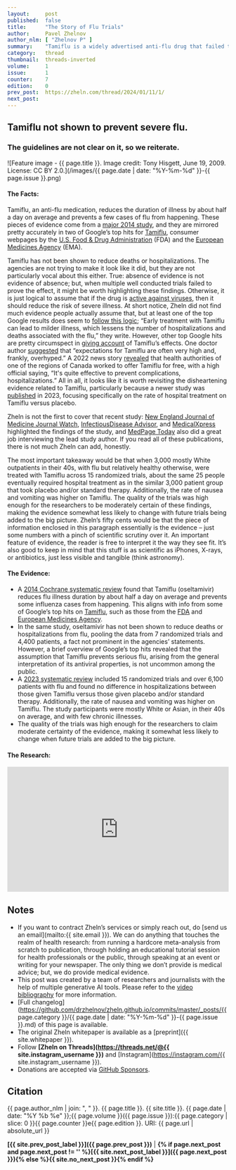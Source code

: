 ```yaml
---
layout:     post
published:  false
title:      "The Story of Flu Trials"
author:     Pavel Zhelnov
author_nlm: [ "Zhelnov P" ]
summary:    "Tamiflu is a widely advertised anti-flu drug that failed to show dramatic effects in clinical trials. We revisit the evidence in light of a major 2023 meta-analysis and argue why highlighing failures might be as important as distilling benefits."
category:   thread
thumbnail:  threads-inverted
volume:     1
issue:      1
counter:    7
edition:    0
prev_post:  https://zheln.com/thread/2024/01/11/1/
next_post:  
---
```


## Tamiflu not shown to prevent severe flu.

### The guidelines are not clear on it, so we reiterate.

![Feature image - {{ page.title }}. Image credit: Tony Hisgett, June 19, 2009. License: CC BY 2.0.](/images/{{ page.date | date: "%Y-%m-%d" }}-{{ page.issue }}.png)

#### The Facts:

Tamiflu, an anti-flu medication, reduces the duration of illness by about half a day on average and prevents a few cases of flu from happening. These pieces of evidence come from a [major 2014 study][jefferson_neuraminidase_2014], and they are mirrored pretty accurately in two of Google’s top hits for [Tamiflu](https://www.google.com/search?q=tamiflu), consumer webpages by the [U.S. Food & Drug Administration](https://www.fda.gov/drugs/postmarket-drug-safety-information-patients-and-providers/tamiflu-consumer-questions-and-answers) (FDA) and the [European Medicines Agency](https://www.ema.europa.eu/en/medicines/human/EPAR/tamiflu) (EMA).

Tamiflu has not been shown to reduce deaths or hospitalizations. The agencies are not trying to make it look like it did, but they are not particularly vocal about this either. True: absence of evidence is not evidence of absence; but, when multiple well conducted trials failed to prove the effect, it might be worth highlighting these findings. Otherwise, it is just logical to assume that if the drug is <i class="fab fa-youtube"></i> [active against viruses](https://www.youtube.com/watch?v=5LSP02MkNOU), then it should reduce the risk of severe illness. At short notice, Zheln did not find much evidence people actually assume that, but at least one of the top Google results does seem to [follow this logic](https://www.drugs.com/tips/tamiflu-patient-tips); “Early treatment with Tamiflu can lead to milder illness, which lessens the number of hospitalizations and deaths associated with the flu,” they write. However, other top Google hits are pretty circumspect in [giving account](https://www.drugs.com/tips/tamiflu-patient-tips) of Tamiflu’s effects. One doctor author [suggested](https://health.mountsinai.org/blog/is-it-worth-it-to-take-tamiflu/) that “expectations for Tamiflu are often very high and, frankly, overhyped.” A 2022 news story [revealed](https://montreal.ctvnews.ca/quebec-to-offer-free-antiviral-flu-drug-in-pharmacies-1.6192420) that health authorities of one of the regions of Canada worked to offer Tamiflu for free, with a high official saying, “It's quite effective to prevent complications, hospitalizations.” All in all, it looks like it is worth revisiting the disheartening evidence related to Tamiflu, particularly because a newer study was [published][hanula_evaluation_2024] in 2023, focusing specifically on the rate of hospital treatment on Tamiflu versus placebo.

Zheln is not the first to cover that recent study: [New England Journal of Medicine Journal Watch](https://www.jwatch.org/na56236/2023/07/06/oseltamivir-doesnt-prevent-hospitalizations-outpatients), [InfectiousDisease Advisor](https://www.infectiousdiseaseadvisor.com/home/topics/respiratory/influenza/does-oseltamivir-prevent-all-cause-hospitalization-in-outpatients-with-influenza/), and [MedicalXpress](https://medicalxpress.com/news/2023-06-oseltamivir-linked-flu-hospitalization.html) highlighted the findings of the study, and [MedPage Today](https://www.medpagetoday.com/infectiousdisease/uritheflu/104963) also did a great job interviewing the lead study author. If you read all of these publications, there is not much Zheln can add, honestly.

The most important takeaway would be that when 3,000 mostly White outpatients in their 40s, with flu but relatively healthy otherwise, were treated with Tamiflu across 15 randomized trials, about the same 25 people eventually required hospital treatment as in the similar 3,000 patient group that took placebo and/or standard therapy. Additionally, the rate of nausea and vomiting was higher on Tamiflu. The quality of the trials was high enough for the researchers to be moderately certain of these findings, making the evidence somewhat less likely to change with future trials being added to the big picture. Zheln’s fifty cents would be that the piece of information enclosed in this paragraph essentially is the evidence – just some numbers with a pinch of scientific scrutiny over it. An important feature of evidence, the reader is free to interpret it the way they see fit. It’s also good to keep in mind that this stuff is as scientific as iPhones, X-rays, or antibiotics, just less visible and tangible (think astronomy).

#### The Evidence:

<!---
Zheln: summarize the below in bullet points:

Claude 2 AI:  Here are the key points summarized in bullet points:

- A major 2014 study found that Tamiflu reduces flu illness duration by about half a day on average and prevents some flu cases from happening. This aligns with info from the FDA and European Medicines Agency.

- Tamiflu has not been shown to reduce deaths or hospitalizations from the flu.

- A 2023 study of over 6,100 people with the flu found no difference in hospitalizations between those given Tamiflu vs those given placebo or standard therapy.

- The study participants were relatively healthy - in their 40s on average, mostly White or Asian, with few chronic illnesses. 

- If Tamiflu worked as well as advertised, the number of hospitalizations should have dropped at least twofold, from 25 to 12 or less. But the actual number was statistically no different.

- The evidence on Tamiflu is just some numbers with scientific scrutiny. Science is like a board game - you learn some lore and you can interpret data.

- People with a disease are important decision makers, not just health professionals. The health care system should serve their best interests.
--->

- A [2014 Cochrane systematic review][jefferson_neuraminidase_2014] found that Tamiflu (oseltamivir) reduces flu illness duration by about half a day on average and prevents some influenza cases from happening. This aligns with info from some of Google’s top hits on [Tamiflu](https://www.google.com/search?q=tamiflu), such as those from the [FDA](https://www.fda.gov/drugs/postmarket-drug-safety-information-patients-and-providers/tamiflu-consumer-questions-and-answers) and [European Medicines Agency](https://www.ema.europa.eu/en/medicines/human/EPAR/tamiflu).
- In the same study, oseltamivir has not been shown to reduce deaths or hospitalizations from flu, pooling the data from 7 randomized trials and 4,400 patients, a fact not prominent in the agencies’ statements. However, a brief overview of Google’s top hits revealed that the assumption that Tamiflu prevents serious flu, arising from the general interpretation of its antiviral properties, is not uncommon among the public.
- A [2023 systematic review][hanula_evaluation_2024] included 15 randomized trials and over 6,100 patients with flu and found no difference in hospitalizations between those given Tamiflu versus those given placebo and/or standard therapy. Additionally, the rate of nausea and vomiting was higher on Tamiflu. The study participants were mostly White or Asian, in their 40s on average, and with few chronic illnesses.
- The quality of the trials was high enough for the researchers to claim moderate certainty of the evidence, making it somewhat less likely to change when future trials are added to the big picture.

#### The Research:

<div style='position: relative; padding-bottom: 56.25%; width: 100%; display: flex; flex-direction: row; justify-content: center; align-items: center;'><iframe style='top: 0; width: 100%; height: 100% !important; position: absolute' allowtransparency='true' sandbox='allow-same-origin allow-popups allow-top-navigation allow-orientation-lock allow-scripts allow-forms' src='https://www.writeinstone.com/widget/published-6c6bfa5d-2be7-44d6-8bea-2ab44ce968ab?lightmode=false?primary=000000?secondary=5a4e70' frameborder='0' scrolling='no' allow='accelerometer; autoplay; encrypted-media; gyroscope; picture-in-picture' allowfullscreen></iframe></div>

## Notes

- If you want to contract Zheln’s services or simply reach out, do [send us an email](mailto:{{ site.email }}). We can do anything that touches the realm of health research: from running a hardcore meta-analysis from scratch to publication, through holding an educational tutorial session for health professionals or the public, through speaking at an event or writing for your newspaper. The only thing we don’t provide is medical advice; but, we do provide medical evidence.
- This post was created by a team of researchers and journalists with the help of multiple generative AI tools. Please refer to the [video bibliography](#the-research) for more information.
- [Full changelog](https://github.com/drzhelnov/zheln.github.io/commits/master/_posts/{{ page.category }}/{{ page.date | date: "%Y-%m-%d" }}-{{ page.issue }}.md) of this page is available.
- The original Zheln whitepaper is available as a [preprint]({{ site.whitepaper }}).
- Follow **[Zheln on Threads](https://threads.net/@{{ site.instagram_username }})** and [Instagram](https://instagram.com/{{ site.instagram_username }}).
- Donations are accepted via [GitHub Sponsors](https://github.com/sponsors/drzhelnov).

## Citation

{{ page.author_nlm | join: ", " }}. {{ page.title }}. {{ site.title }}. {{ page.date | date: "%Y %b %e" }};{{ page.volume }}({{ page.issue }}):{{ page.category | slice: 0 }}{{ page.counter }}e{{ page.edition }}. URI: {{ page.url | absolute_url }}

**[{{ site.prev_post_label }}]({{ page.prev_post }})** | **{% if page.next_post and page.next_post != '' %}[{{ site.next_post_label }}]({{ page.next_post }}){% else %}{{ site.no_next_post }}{% endif %}**

[hanula_evaluation_2024]: https://doi.org/10.1001/jamainternmed.2023.0699 "Hanula R, Bortolussi-Courval É, Mendel A, Ward BJ, Lee TC, McDonald EG. Evaluation of Oseltamivir Used to Prevent Hospitalization in Outpatients With Influenza: A Systematic Review and Meta-Analysis. JAMA Intern Med. 2024 Jan 1;184(1):18-27. doi: 10.1001/jamainternmed.2023.0699. Erratum in: JAMA Intern Med. 2023 Nov 20;: PMID: 37306992; PMCID: PMC10262060."

[jefferson_neuraminidase_2014]: https://doi.org/10.1002/14651858.CD008965.pub4 "Jefferson T, Jones MA, Doshi P, Del Mar CB, Hama R, Thompson MJ, Spencer EA, Onakpoya I, Mahtani KR, Nunan D, Howick J, Heneghan CJ. Neuraminidase inhibitors for preventing and treating influenza in adults and children. Cochrane Database Syst Rev. 2014 Apr 10;2014(4):CD008965. doi: 10.1002/14651858.CD008965.pub4. PMID: 24718923; PMCID: PMC6464969."
